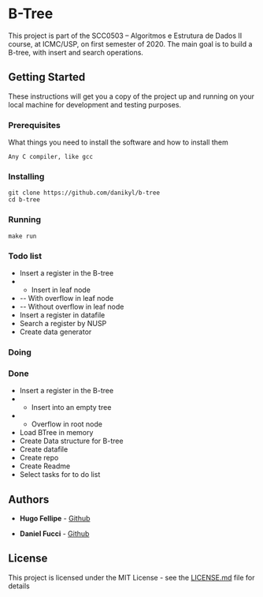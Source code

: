 # B-Tree

This project is part of the SCC0503 – Algoritmos e Estrutura de Dados II course, at ICMC/USP, on first semester of 2020. The main goal is to build a B-tree, with insert and search operations.

## Getting Started

These instructions will get you a copy of the project up and running on your local machine for development and testing purposes. 

### Prerequisites

What things you need to install the software and how to install them

```
Any C compiler, like gcc
```

### Installing


```
git clone https://github.com/danikyl/b-tree
cd b-tree
``` 

### Running

```
make run
``` 

### Todo list


* Insert a register in the B-tree
* - Insert in leaf node
* -- With overflow in leaf node
* -- Without overflow in leaf node
* Insert a register in datafile
* Search a register by NUSP
* Create data generator 

### Doing


### Done
* Insert a register in the B-tree
* - Insert into an empty tree
* - Overflow in root node
* Load BTree in memory
* Create Data structure for B-tree
* Create datafile
* Create repo
* Create Readme
* Select tasks for to do list

## Authors

* **Hugo Fellipe** - [Github](https://github.com/Hugo-cruz)

* **Daniel Fucci** - [Github](https://github.com/danikyl)


## License

This project is licensed under the MIT License - see the [LICENSE.md](LICENSE.md) file for details

